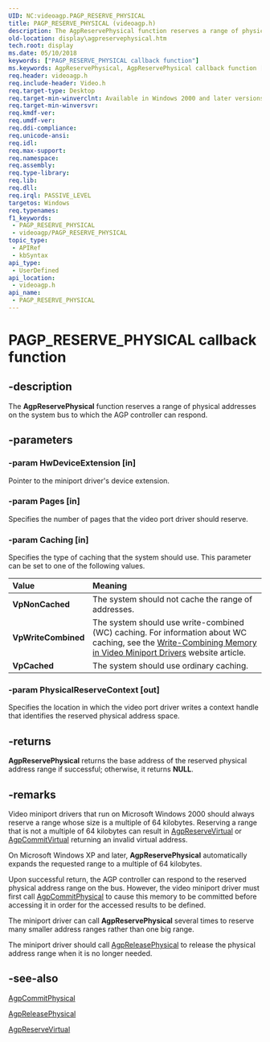 ```yaml
---
UID: NC:videoagp.PAGP_RESERVE_PHYSICAL
title: PAGP_RESERVE_PHYSICAL (videoagp.h)
description: The AgpReservePhysical function reserves a range of physical addresses on the system bus to which the AGP controller can respond.
old-location: display\agpreservephysical.htm
tech.root: display
ms.date: 05/10/2018
keywords: ["PAGP_RESERVE_PHYSICAL callback function"]
ms.keywords: AgpReservePhysical, AgpReservePhysical callback function [Display Devices], PAGP_RESERVE_PHYSICAL, PAGP_RESERVE_PHYSICAL callback, VideoPort_Functions_9ce9c724-b077-4821-9b9a-adb3d16f5671.xml, display.agpreservephysical, videoagp/AgpReservePhysical
req.header: videoagp.h
req.include-header: Video.h
req.target-type: Desktop
req.target-min-winverclnt: Available in Windows 2000 and later versions of the Windows operating systems.
req.target-min-winversvr: 
req.kmdf-ver: 
req.umdf-ver: 
req.ddi-compliance: 
req.unicode-ansi: 
req.idl: 
req.max-support: 
req.namespace: 
req.assembly: 
req.type-library: 
req.lib: 
req.dll: 
req.irql: PASSIVE_LEVEL
targetos: Windows
req.typenames: 
f1_keywords:
 - PAGP_RESERVE_PHYSICAL
 - videoagp/PAGP_RESERVE_PHYSICAL
topic_type:
 - APIRef
 - kbSyntax
api_type:
 - UserDefined
api_location:
 - videoagp.h
api_name:
 - PAGP_RESERVE_PHYSICAL
---
```


# PAGP_RESERVE_PHYSICAL callback function


## -description

The <b>AgpReservePhysical</b> function reserves a range of physical addresses on the system bus to which the AGP controller can respond.

## -parameters

### -param HwDeviceExtension [in]


Pointer to the miniport driver's device extension.

### -param Pages [in]


Specifies the number of pages that the video port driver should reserve.

### -param Caching [in]


Specifies the type of caching that the system should use. This parameter can be set to one of the following values.

| **Value** | **Meaning** | 
|:--|:--|
| **VpNonCached** | The system should not cache the range of addresses. | 
| **VpWriteCombined** | The system should use write-combined (WC) caching. For information about WC caching, see the [Write-Combining Memory in Video Miniport Drivers](/previous-versions/windows/hardware/design/dn642116(v=vs.85))  website article. | 
| **VpCached** | The system should use ordinary caching. |

### -param PhysicalReserveContext [out]


Specifies the location in which the video port driver writes a context handle that identifies the reserved physical address space.

## -returns

<b>AgpReservePhysical</b> returns the base address of the reserved physical address range if successful; otherwise, it returns <b>NULL</b>.

## -remarks

Video miniport drivers that run on Microsoft Windows 2000 should always reserve a range whose size is a multiple of 64 kilobytes. Reserving a range that is not a multiple of 64 kilobytes can result in <a href="/windows-hardware/drivers/ddi/videoagp/nc-videoagp-pagp_reserve_virtual">AgpReserveVirtual</a> or <a href="/windows-hardware/drivers/ddi/videoagp/nc-videoagp-pagp_commit_virtual">AgpCommitVirtual</a> returning an invalid virtual address.

On Microsoft Windows XP and later, <b>AgpReservePhysical</b> automatically expands the requested range to a multiple of 64 kilobytes.

Upon successful return, the AGP controller can respond to the reserved physical address range on the bus. However, the video miniport driver must first call <a href="/windows-hardware/drivers/ddi/videoagp/nc-videoagp-pagp_commit_physical">AgpCommitPhysical</a> to cause this memory to be committed before accessing it in order for the accessed results to be defined.

The miniport driver can call <b>AgpReservePhysical</b> several times to reserve many smaller address ranges rather than one big range.

The miniport driver should call <a href="/windows-hardware/drivers/ddi/videoagp/nc-videoagp-pagp_release_physical">AgpReleasePhysical</a> to release the physical address range when it is no longer needed.

## -see-also

<a href="/windows-hardware/drivers/ddi/videoagp/nc-videoagp-pagp_commit_physical">AgpCommitPhysical</a>



<a href="/windows-hardware/drivers/ddi/videoagp/nc-videoagp-pagp_release_physical">AgpReleasePhysical</a>



<a href="/windows-hardware/drivers/ddi/videoagp/nc-videoagp-pagp_reserve_virtual">AgpReserveVirtual</a>


